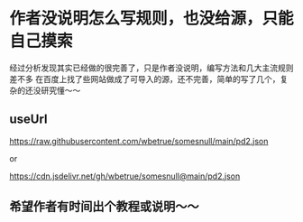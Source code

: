 # 作者没说明怎么写规则，也没给源，只能自己摸索
经过分析发现其实已经做的很完善了，只是作者没说明，编写方法和几大主流规则差不多
在百度上找了些网站做成了可导入的源，还不完善，简单的写了几个，复杂的还没研究懂～～

## useUrl
https://raw.githubusercontent.com/wbetrue/somesnull/main/pd2.json

or

https://cdn.jsdelivr.net/gh/wbetrue/somesnull@main/pd2.json

## 希望作者有时间出个教程或说明～～
